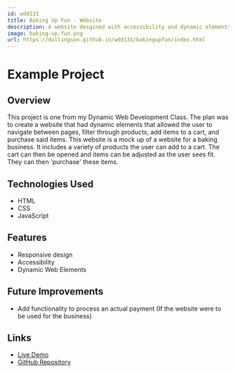 ```yaml
---
id: wdd131
title: Baking Up Fun - Website
description: A website desgined with accessibility and dynamic elements.
image: baking-up-fun.png
url: https://dallingson.github.io/wdd131/bakingupfun/index.html
---
```


# Example Project

## Overview
This project is one from my Dynamic Web Development Class. The plan was to create a website that had dynamic elements that allowed the user to navigate between pages, filter through products, add items to a cart, and purchase said items. This website is a mock up of a website for a baking business. It includes a variety of products the user can add to a cart. The cart can then be opened and items can be adjusted as the user sees fit. They can then 'purchase' these items.

## Technologies Used
- HTML
- CSS
- JavaScript

## Features
- Responsive design
- Accessibility
- Dynamic Web Elements

## Future Improvements
- Add functionality to process an actual payment (If the website were to be used for the business)

## Links
- [Live Demo](https://dallingson.github.io/wdd131/bakingupfun/index.html)
- [GitHub Repository](https://github.com/dallingson/wdd131)